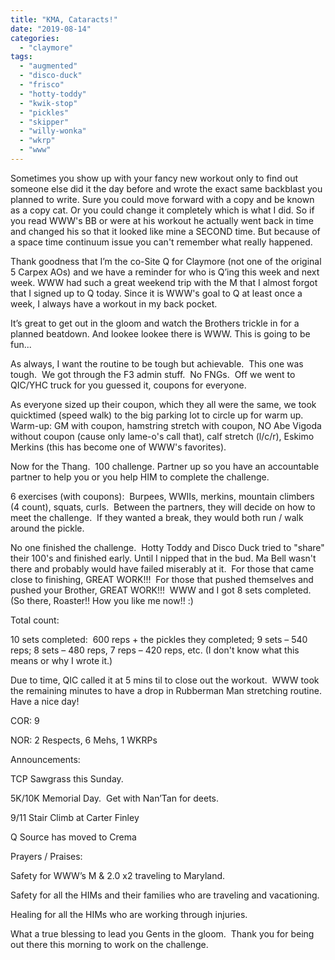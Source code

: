 ```yaml
---
title: "KMA, Cataracts!"
date: "2019-08-14"
categories: 
  - "claymore"
tags: 
  - "augmented"
  - "disco-duck"
  - "frisco"
  - "hotty-toddy"
  - "kwik-stop"
  - "pickles"
  - "skipper"
  - "willy-wonka"
  - "wkrp"
  - "www"
---
```


Sometimes you show up with your fancy new workout only to find out someone else did it the day before and wrote the exact same backblast you planned to write. Sure you could move forward with a copy and be known as a copy cat. Or you could change it completely which is what I did. So if you read WWW's BB or were at his workout he actually went back in time and changed his so that it looked like mine a SECOND time. But because of a space time continuum issue you can't remember what really happened.

Thank goodness that I’m the co-Site Q for Claymore (not one of the original 5 Carpex AOs) and we have a reminder for who is Q’ing this week and next week. WWW had such a great weekend trip with the M that I almost forgot that I signed up to Q today. Since it is WWW's goal to Q at least once a week, I always have a workout in my back pocket.

It’s great to get out in the gloom and watch the Brothers trickle in for a planned beatdown. And lookee lookee there is WWW. This is going to be fun...

As always, I want the routine to be tough but achievable.  This one was tough.  We got through the F3 admin stuff.  No FNGs.  Off we went to QIC/YHC truck for you guessed it, coupons for everyone.

As everyone sized up their coupon, which they all were the same, we took quicktimed (speed walk) to the big parking lot to circle up for warm up.  Warm-up: GM with coupon, hamstring stretch with coupon, NO Abe Vigoda without coupon (cause only lame-o's call that), calf stretch (l/c/r), Eskimo Merkins (this has become one of WWW's favorites).

Now for the Thang.  100 challenge. Partner up so you have an accountable partner to help you or you help HIM to complete the challenge.

6 exercises (with coupons):  Burpees, WWIIs, merkins, mountain climbers (4 count), squats, curls.  Between the partners, they will decide on how to meet the challenge.  If they wanted a break, they would both run / walk around the pickle.

No one finished the challenge.  Hotty Toddy and Disco Duck tried to "share" their 100's and finished early. Until I nipped that in the bud. Ma Bell wasn't there and probably would have failed miserably at it.  For those that came close to finishing, GREAT WORK!!!  For those that pushed themselves and pushed your Brother, GREAT WORK!!!  WWW and I got 8 sets completed. (So there, Roaster!! How you like me now!! :)

Total count:

10 sets completed:  600 reps + the pickles they completed; 9 sets – 540 reps; 8 sets – 480 reps, 7 reps – 420 reps, etc. (I don't know what this means or why I wrote it.)

Due to time, QIC called it at 5 mins til to close out the workout.  WWW took the remaining minutes to have a drop in Rubberman Man stretching routine.  Have a nice day!

COR: 9

NOR: 2 Respects, 6 Mehs, 1 WKRPs

Announcements:

TCP Sawgrass this Sunday.

5K/10K Memorial Day.  Get with Nan’Tan for deets.

9/11 Stair Climb at Carter Finley

Q Source has moved to Crema

Prayers / Praises:

Safety for WWW’s M & 2.0 x2 traveling to Maryland.

Safety for all the HIMs and their families who are traveling and vacationing.

Healing for all the HIMs who are working through injuries.

What a true blessing to lead you Gents in the gloom.  Thank you for being out there this morning to work on the challenge.
